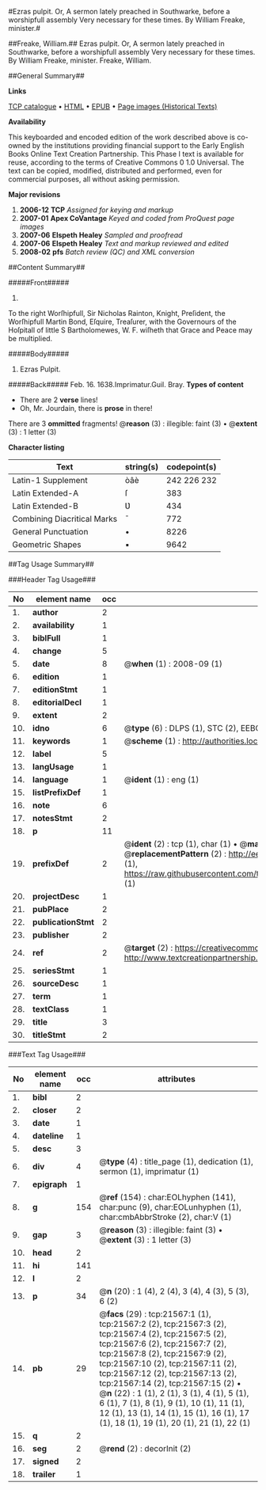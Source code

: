 #Ezras pulpit. Or, A sermon lately preached in Southwarke, before a worshipfull assembly Very necessary for these times. By William Freake, minister.#

##Freake, William.##
Ezras pulpit. Or, A sermon lately preached in Southwarke, before a worshipfull assembly Very necessary for these times. By William Freake, minister.
Freake, William.

##General Summary##

**Links**

[TCP catalogue](http://www.ota.ox.ac.uk/tcp/)  • 
[HTML](http://tei.it.ox.ac.uk/tcp/Texts-HTML/free/A01/A01234.html)  • 
[EPUB](http://tei.it.ox.ac.uk/tcp/Texts-EPUB/free/A01/A01234.epub) • 
[Page images (Historical Texts)](https://data.historicaltexts.jisc.ac.uk/view?pubId=eebo-99856051e&pageId=eebo-99856051e-21567-1)

**Availability**

This keyboarded and encoded edition of the
	       work described above is co-owned by the institutions
	       providing financial support to the Early English Books
	       Online Text Creation Partnership. This Phase I text is
	       available for reuse, according to the terms of Creative
	       Commons 0 1.0 Universal. The text can be copied,
	       modified, distributed and performed, even for
	       commercial purposes, all without asking permission.

**Major revisions**

1. __2006-12__ __TCP__ *Assigned for keying and markup*
1. __2007-01__ __Apex CoVantage__ *Keyed and coded from ProQuest page images*
1. __2007-06__ __Elspeth Healey__ *Sampled and proofread*
1. __2007-06__ __Elspeth Healey__ *Text and markup reviewed and edited*
1. __2008-02__ __pfs__ *Batch review (QC) and XML conversion*

##Content Summary##

#####Front#####

1. 
To the right Worſhipfull, Sir Nicholas Rainton, Knight, Preſident, the Worſhipfull Martin Bond, Eſquire, Treaſurer, with the Governours of the Hoſpitall of little S Bartholomewes, W. F. wiſheth that Grace and Peace may be multiplied.

#####Body#####

1. Ezras Pulpit.

#####Back#####
Feb. 16. 1638.Imprimatur.Guil. Bray.
**Types of content**

  * There are 2 **verse** lines!
  * Oh, Mr. Jourdain, there is **prose** in there!

There are 3 **ommitted** fragments! 
 @__reason__ (3) : illegible: faint (3)  •  @__extent__ (3) : 1 letter (3)

**Character listing**


|Text|string(s)|codepoint(s)|
|---|---|---|
|Latin-1 Supplement|òâè|242 226 232|
|Latin Extended-A|ſ|383|
|Latin Extended-B|Ʋ|434|
|Combining             Diacritical Marks|̄|772|
|General Punctuation|•|8226|
|Geometric Shapes|▪|9642|

##Tag Usage Summary##

###Header Tag Usage###

|No|element name|occ|attributes|
|---|---|---|---|
|1.|__author__|2||
|2.|__availability__|1||
|3.|__biblFull__|1||
|4.|__change__|5||
|5.|__date__|8| @__when__ (1) : 2008-09 (1)|
|6.|__edition__|1||
|7.|__editionStmt__|1||
|8.|__editorialDecl__|1||
|9.|__extent__|2||
|10.|__idno__|6| @__type__ (6) : DLPS (1), STC (2), EEBO-CITATION (1), PROQUEST (1), VID (1)|
|11.|__keywords__|1| @__scheme__ (1) : http://authorities.loc.gov/ (1)|
|12.|__label__|5||
|13.|__langUsage__|1||
|14.|__language__|1| @__ident__ (1) : eng (1)|
|15.|__listPrefixDef__|1||
|16.|__note__|6||
|17.|__notesStmt__|2||
|18.|__p__|11||
|19.|__prefixDef__|2| @__ident__ (2) : tcp (1), char (1)  •  @__matchPattern__ (2) : ([0-9\-]+):([0-9IVX]+) (1), (.+) (1)  •  @__replacementPattern__ (2) : http://eebo.chadwyck.com/downloadtiff?vid=$1&page=$2 (1), https://raw.githubusercontent.com/textcreationpartnership/Texts/master/tcpchars.xml#$1 (1)|
|20.|__projectDesc__|1||
|21.|__pubPlace__|2||
|22.|__publicationStmt__|2||
|23.|__publisher__|2||
|24.|__ref__|2| @__target__ (2) : https://creativecommons.org/publicdomain/zero/1.0/ (1), http://www.textcreationpartnership.org/docs/. (1)|
|25.|__seriesStmt__|1||
|26.|__sourceDesc__|1||
|27.|__term__|1||
|28.|__textClass__|1||
|29.|__title__|3||
|30.|__titleStmt__|2||


###Text Tag Usage###

|No|element name|occ|attributes|
|---|---|---|---|
|1.|__bibl__|2||
|2.|__closer__|2||
|3.|__date__|1||
|4.|__dateline__|1||
|5.|__desc__|3||
|6.|__div__|4| @__type__ (4) : title_page (1), dedication (1), sermon (1), imprimatur (1)|
|7.|__epigraph__|1||
|8.|__g__|154| @__ref__ (154) : char:EOLhyphen (141), char:punc (9), char:EOLunhyphen (1), char:cmbAbbrStroke (2), char:V (1)|
|9.|__gap__|3| @__reason__ (3) : illegible: faint (3)  •  @__extent__ (3) : 1 letter (3)|
|10.|__head__|2||
|11.|__hi__|141||
|12.|__l__|2||
|13.|__p__|34| @__n__ (20) : 1 (4), 2 (4), 3 (4), 4 (3), 5 (3), 6 (2)|
|14.|__pb__|29| @__facs__ (29) : tcp:21567:1 (1), tcp:21567:2 (2), tcp:21567:3 (2), tcp:21567:4 (2), tcp:21567:5 (2), tcp:21567:6 (2), tcp:21567:7 (2), tcp:21567:8 (2), tcp:21567:9 (2), tcp:21567:10 (2), tcp:21567:11 (2), tcp:21567:12 (2), tcp:21567:13 (2), tcp:21567:14 (2), tcp:21567:15 (2)  •  @__n__ (22) : 1 (1), 2 (1), 3 (1), 4 (1), 5 (1), 6 (1), 7 (1), 8 (1), 9 (1), 10 (1), 11 (1), 12 (1), 13 (1), 14 (1), 15 (1), 16 (1), 17 (1), 18 (1), 19 (1), 20 (1), 21 (1), 22 (1)|
|15.|__q__|2||
|16.|__seg__|2| @__rend__ (2) : decorInit (2)|
|17.|__signed__|2||
|18.|__trailer__|1||
